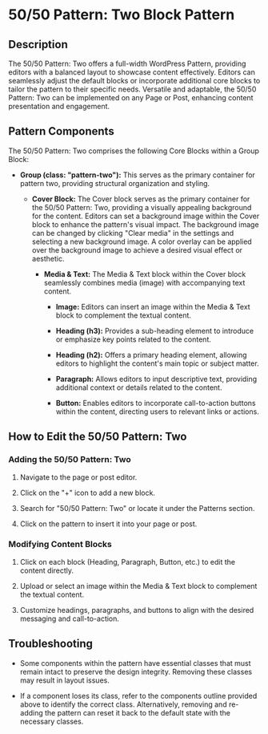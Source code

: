 # 50/50 Pattern: Two Block Pattern

Description
-----------

The 50/50 Pattern: Two offers a full-width WordPress Pattern, providing editors with a balanced layout to showcase content effectively. Editors can seamlessly adjust the default blocks or incorporate additional core blocks to tailor the pattern to their specific needs. Versatile and adaptable, the 50/50 Pattern: Two can be implemented on any Page or Post, enhancing content presentation and engagement.

Pattern Components
------------------

The 50/50 Pattern: Two comprises the following Core Blocks within a Group Block:

-   **Group (class: "pattern-two"):** This serves as the primary container for pattern two, providing structural organization and styling.

    -   **Cover Block:** The Cover block serves as the primary container for the 50/50 Pattern: Two, providing a visually appealing background for the content. Editors can set a background image within the Cover block to enhance the pattern's visual impact. The background image can be changed by clicking "Clear media" in the settings and selecting a new background image. A color overlay can be applied over the background image to achieve a desired visual effect or aesthetic.

        -   **Media & Text:** The Media & Text block within the Cover block seamlessly combines media (image) with accompanying text content.

            -   **Image:** Editors can insert an image within the Media & Text block to complement the textual content.

            -   **Heading (h3):** Provides a sub-heading element to introduce or emphasize key points related to the content.

            -   **Heading (h2):** Offers a primary heading element, allowing editors to highlight the content's main topic or subject matter.

            -   **Paragraph:** Allows editors to input descriptive text, providing additional context or details related to the content.

            -   **Button:** Enables editors to incorporate call-to-action buttons within the content, directing users to relevant links or actions.

How to Edit the 50/50 Pattern: Two
----------------------------------

### Adding the 50/50 Pattern: Two

1.  Navigate to the page or post editor.

2.  Click on the "+" icon to add a new block.

3.  Search for "50/50 Pattern: Two" or locate it under the Patterns section.

4.  Click on the pattern to insert it into your page or post.

### Modifying Content Blocks

1.  Click on each block (Heading, Paragraph, Button, etc.) to edit the content directly.

2.  Upload or select an image within the Media & Text block to complement the textual content.

3.  Customize headings, paragraphs, and buttons to align with the desired messaging and call-to-action.

Troubleshooting
---------------

-   Some components within the pattern have essential classes that must remain intact to preserve the design integrity. Removing these classes may result in layout issues.

-   If a component loses its class, refer to the components outline provided above to identify the correct class. Alternatively, removing and re-adding the pattern can reset it back to the default state with the necessary classes.